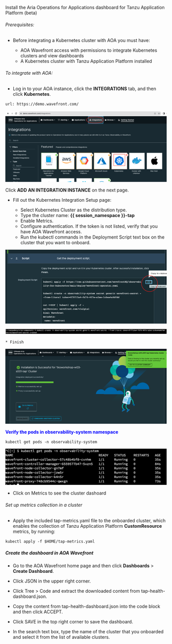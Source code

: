 Install the Aria Operations for Applications dashboard for Tanzu Application Platform (beta)

###### Prerequisites: 

* Before integrating a Kubernetes cluster with AOA you must have:

    * AOA Wavefront access with permissions to integrate Kubernetes clusters and view dashboards
    * A Kubernetes cluster with Tanzu Application Platform installed
 
###### To integrate with AOA:

* Log in to your AOA instance, click the **INTEGRATIONS** tab, and then click **Kubernetes**.

```dashboard:open-url
url: https://demo.wavefront.com/
```

![](./images/TAP-aoa-1.png)
 
Click **ADD AN INTEGRATION INSTANCE** on the next page.

* Fill out the Kubernetes Integration Setup page:

    * Select Kubernetes Cluster as the distribution type.
    * Type the cluster name: **{{ session_namespace }}-tap**
    * Enable Metrics.
    * Configure authentication. If the token is not listed, verify that you have AOA Wavefront access.
    * Run the kubectl commands in the Deployment Script text box on the cluster that you want to onboard.
      
![](./images/TAP-aoa-2.png)

![](./images/TAP-aoa-5.png)
    
    * Finish
      
 ![](./images/TAP-aoa-4.png)

<p style="color:blue"><strong> Verify the pods in observability-system namespace </strong></p>

```execute-2
kubectl get pods -n observability-system
```

![](./images/TAP-aoa-3.png)

* Click on Metrics to see the cluster dashoard 

###### Set up metrics collection in a cluster

* Apply the included tap-metrics.yaml file to the onboarded cluster, which enables the collection of Tanzu Application Platform **CustomResource** metrics, by running:

```execute-1
kubectl apply -f $HOME/tap-metrics.yaml
```

##### Create the dashboard in AOA Wavefront

* Go to the AOA Wavefront home page and then click **Dashboards** > **Create Dashboard**.

* Click JSON in the upper right corner.

* Click Tree > Code and extract the downloaded content from tap-health-dashboard.json.

* Copy the content from tap-health-dashboard.json into the code block and then click ACCEPT.

* Click SAVE in the top right corner to save the dashboard.

* In the search text box, type the name of the cluster that you onboarded and select it from the list of available clusters.
